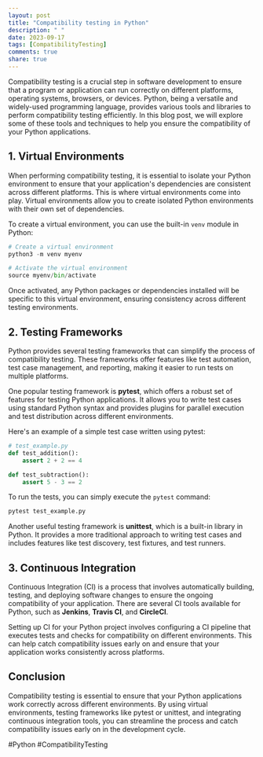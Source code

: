 ```yaml
---
layout: post
title: "Compatibility testing in Python"
description: " "
date: 2023-09-17
tags: [CompatibilityTesting]
comments: true
share: true
---
```


Compatibility testing is a crucial step in software development to ensure that a program or application can run correctly on different platforms, operating systems, browsers, or devices. Python, being a versatile and widely-used programming language, provides various tools and libraries to perform compatibility testing efficiently. In this blog post, we will explore some of these tools and techniques to help you ensure the compatibility of your Python applications.

## 1. Virtual Environments

When performing compatibility testing, it is essential to isolate your Python environment to ensure that your application's dependencies are consistent across different platforms. This is where virtual environments come into play. Virtual environments allow you to create isolated Python environments with their own set of dependencies.

To create a virtual environment, you can use the built-in `venv` module in Python:

```python
# Create a virtual environment
python3 -m venv myenv

# Activate the virtual environment
source myenv/bin/activate
```

Once activated, any Python packages or dependencies installed will be specific to this virtual environment, ensuring consistency across different testing environments.

## 2. Testing Frameworks

Python provides several testing frameworks that can simplify the process of compatibility testing. These frameworks offer features like test automation, test case management, and reporting, making it easier to run tests on multiple platforms.

One popular testing framework is **pytest**, which offers a robust set of features for testing Python applications. It allows you to write test cases using standard Python syntax and provides plugins for parallel execution and test distribution across different environments.

Here's an example of a simple test case written using pytest:

```python
# test_example.py
def test_addition():
    assert 2 + 2 == 4

def test_subtraction():
    assert 5 - 3 == 2
```

To run the tests, you can simply execute the `pytest` command:

```bash
pytest test_example.py
```

Another useful testing framework is **unittest**, which is a built-in library in Python. It provides a more traditional approach to writing test cases and includes features like test discovery, test fixtures, and test runners.

## 3. Continuous Integration

Continuous Integration (CI) is a process that involves automatically building, testing, and deploying software changes to ensure the ongoing compatibility of your application. There are several CI tools available for Python, such as **Jenkins**, **Travis CI**, and **CircleCI**.

Setting up CI for your Python project involves configuring a CI pipeline that executes tests and checks for compatibility on different environments. This can help catch compatibility issues early on and ensure that your application works consistently across platforms.

## Conclusion

Compatibility testing is essential to ensure that your Python applications work correctly across different environments. By using virtual environments, testing frameworks like pytest or unittest, and integrating continuous integration tools, you can streamline the process and catch compatibility issues early on in the development cycle.

#Python #CompatibilityTesting